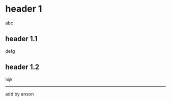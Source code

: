 header 1
========
abc

header 1.1
----------
defg

header 1.2
----------
hijk



----------
add by anson
